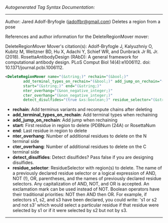 <!-- THIS IS AN AUTOGENERATED FILE: Don't edit it directly, instead change the schema definition in the code itself. -->

_Autogenerated Tag Syntax Documentation:_

---
Author: Jared Adolf-Bryfogle (jadolfbr@gmail.com)
Deletes a region from a pose

References and author information for the DeleteRegionMover mover:

DeleteRegionMover Mover's citation(s):
Adolf-Bryfogle J, Kalyuzhniy O, Kubitz M, Weitzner BD, Hu X, Adachi Y, Schief WR, and Dunbrack Jr RL Jr.  (2018).  RosettaAntibodyDesign (RAbD): A general framework for computational antibody design.  PLoS Comput Biol 14(4):e1006112.  doi: 10.1371/journal.pcbi.1006112.

```xml
<DeleteRegionMover name="(&string;)" rechain="(&bool;)"
        add_terminal_types_on_rechain="(&bool;)" add_jump_on_rechain="(&bool;)"
        start="(&string;)" end="(&string;)"
        nter_overhang="(&non_negative_integer;)"
        cter_overhang="(&non_negative_integer;)"
        detect_disulfides="(true &xs:boolean;)" residue_selector="(&string;)" />
```

-   **rechain**: Add terminus variants and recompute chains after deleting
-   **add_terminal_types_on_rechain**: Add terminal types when rechaining
-   **add_jump_on_rechain**: Add jump when rechaining
-   **start**: First residue in region to delete (PDBNum (24A) or RosettaNum
-   **end**: Last residue in region to delete
-   **nter_overhang**: Number of additional residues to delete on the N terminal side
-   **cter_overhang**: Number of additional residues to delete on the C terminal side
-   **detect_disulfides**: Detect disulfides?  Pass false if you are designing disulfides.
-   **residue_selector**: ResidueSelector with region(s) to delete. The name of a previously declared residue selector or a logical expression of AND, NOT (!), OR, parentheses, and the names of previously declared residue selectors. Any capitalization of AND, NOT, and OR is accepted. An exclamation mark can be used instead of NOT. Boolean operators have their traditional priorities: NOT then AND then OR. For example, if selectors s1, s2, and s3 have been declared, you could write: 's1 or s2 and not s3' which would select a particular residue if that residue were selected by s1 or if it were selected by s2 but not by s3.

---
